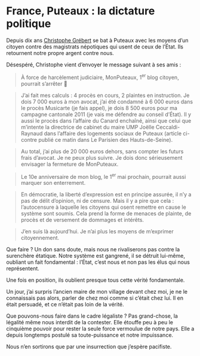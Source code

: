 # France, Puteaux : la dictature politique

Depuis dix ans [Christophe Grébert](http://www.monputeaux.com) se bat à Puteaux avec les moyens d’un citoyen contre des magistrats népotiques qui usent de ceux de l’État. Ils retournent notre propre argent contre nous.

Désespéré, Christophe vient d’envoyer le message suivant à ses amis :

> À force de harcèlement judiciaire, MonPuteaux, 1<sup>er</sup> blog citoyen, pourrait s’arrêter 🙁

> J’ai fait mes calculs : 4 procès en cours, 2 plaintes en instruction. Je dois 7 000 euros à mon avocat, j’ai été condamné à 6 000 euros dans le procès Musicarte (je fais appel), je dois 8 500 euros pour ma campagne cantonale 2011 (je vais me défendre au conseil d’État). Il y aussi le procès dans l’affaire du Canard enchaîné, ainsi que celui que m’intente la directrice de cabinet du maire UMP Joëlle Ceccaldi-Raynaud dans l’affaire des logements sociaux de Puteaux (article ci-contre publié ce matin dans Le Parisien des Hauts-de-Seine).

> Au total, j’ai plus de 20 000 euros dehors, sans compter les futurs frais d’avocat. Je ne peux plus suivre. Je dois donc sérieusement envisager la fermeture de MonPuteaux.

> Le 10e anniversaire de mon blog, le 1<sup>er</sup> mai prochain, pourrait aussi marquer son enterrement.

> En démocratie, la liberté d’expression est en principe assurée, il n’y a pas de délit d’opinion, ni de censure. Mais il y a pire que cela : l’autocensure à laquelle les citoyens qui osent remettre en cause le système sont soumis. Cela prend la forme de menaces de plainte, de procès et de versement de dommages et intérêts.

> J’en suis là aujourd’hui. Je n’ai plus les moyens de m’exprimer citoyennement.

Que faire ? Un don sans doute, mais nous ne rivaliserons pas contre la surenchère étatique. Notre système est gangrené, il se détruit lui-même, oubliant un fait fondamental : l’État, c’est nous et non pas les élus qui nous représentent.

Une fois en position, ils oublient presque tous cette vérité fondamentale.

Un jour, j’ai surpris l’ancien maire de mon village devant chez moi, je ne le connaissais pas alors, parler de chez moi comme si c’était chez lui. Il en était persuadé, et ce n’était pas loin de la vérité.

Que pouvons-nous faire dans le cadre légaliste ? Pas grand-chose, la légalité même nous interdit de la contester. Elle étouffe peu à peu le cinquième pouvoir pour rester la seule force vermoulue de notre pays. Elle a depuis longtemps postulé sa toute-puissance et notre impuissance.

Nous n’en sortirons que par une insurrection que j’espère pacifiste.